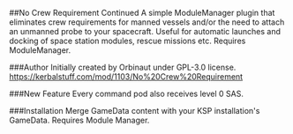 ##No Crew Requirement Continued
A simple ModuleManager plugin that eliminates crew requirements for manned vessels and/or the need to attach an unmanned probe to your spacecraft. Useful for automatic launches and docking of space station modules, rescue missions etc. Requires ModuleManager.

###Author
Initially created by Orbinaut under GPL-3.0 license.
https://kerbalstuff.com/mod/1103/No%20Crew%20Requirement

###New Feature
Every command pod also receives level 0 SAS.

###Installation
Merge GameData content with your KSP installation's GameData.
Requires Module Manager.
